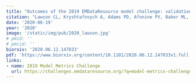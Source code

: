 ```yaml
---
title: "Outcomes of the 2019 EMDataResource model challenge: validation of cryo-EM models at near-atomic resolution."
citation: "Lawson CL, Kryshtafovych A, Adams PD, Afonine PV, Baker ML, **Barad BA**, Bond P, Burnley T, Cao R, Cheng J, Chojnowski G, Cowtan K, Dill KA, DiMaio F, Farrell DP, **Fraser JS**, Jr. Herzik MA, Hoh SW, Hou J, Hung L, Igaev M, Joseph AP, Kihara D, Kumar D, Mittal S, Monastyrskyy B, Olek M, Palmer CM, Patwardhan A, Perez A, Pfab J, Pintilie GD, Richardson JS, Rosenthal PB, Sarkar D, Schäfer LU, Schmid MF, Schröder GF, Shekhar M, Si D, Singharoy A, Terashi G, Terwilliger TC, Vaiana A, Wang L, Wang Z, **Wankowicz SA**, Williams CJ, Winn M, Wu T, Yu X, Zhang K, Berman HM, Chiu W. *Submitted - Preprint on Biorxiv*. 2020."
date: '2020-06-19'
year: '2020'
image: '/static/img/pub/2020_lawson.jpg'
# pmid: ''
# pmcid: ''
biorxiv: '2020.06.12.147033'
pdf: 'https://www.biorxiv.org/content/10.1101/2020.06.12.147033v1.full.pdf'
links:
- name: 2019 Model Metrics Challenge
  url: https://challenges.emdataresource.org/?q=model-metrics-challenge-2019
---
```

